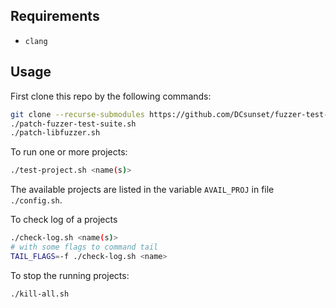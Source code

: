 ## Requirements

* `clang`

## Usage

First clone this repo by the following commands:

```sh
git clone --recurse-submodules https://github.com/DCsunset/fuzzer-test-suite.git
./patch-fuzzer-test-suite.sh
./patch-libfuzzer.sh
```

To run one or more projects:

```sh
./test-project.sh <name(s)>
```

The available projects are listed in the variable `AVAIL_PROJ` in file `./config.sh`.

To check log of a projects

```sh
./check-log.sh <name(s)>
# with some flags to command tail
TAIL_FLAGS=-f ./check-log.sh <name>
```

To stop the running projects:

```sh
./kill-all.sh
```

